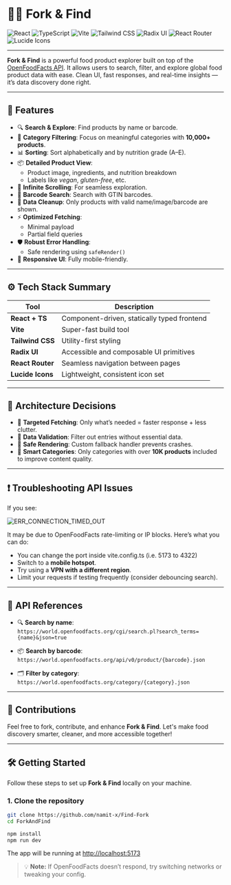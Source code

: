 # 🥄🍴 Fork & Find

![React](https://img.shields.io/badge/React-20232A?style=for-the-badge&logo=react&logoColor=61DAFB)
![TypeScript](https://img.shields.io/badge/TypeScript-3178C6?style=for-the-badge&logo=typescript&logoColor=white)
![Vite](https://img.shields.io/badge/Vite-646CFF?style=for-the-badge&logo=vite&logoColor=white)
![Tailwind CSS](https://img.shields.io/badge/TailwindCSS-0EA5E9?style=for-the-badge&logo=tailwindcss&logoColor=white)
![Radix UI](https://img.shields.io/badge/Radix_UI-000000?style=for-the-badge&logo=radix-ui&logoColor=white)
![React Router](https://img.shields.io/badge/React_Router-CA4245?style=for-the-badge&logo=react-router&logoColor=white)
![Lucide Icons](https://img.shields.io/badge/Lucide_Icons-121212?style=for-the-badge&logo=lucide&logoColor=white)

---

**Fork & Find** is a powerful food product explorer built on top of the [OpenFoodFacts API](https://world.openfoodfacts.org/). It allows users to search, filter, and explore global food product data with ease. Clean UI, fast responses, and real-time insights — it’s data discovery done right.

---

## 🚀 Features

- 🔍 **Search & Explore**: Find products by name or barcode.
- 🧠 **Category Filtering**: Focus on meaningful categories with **10,000+ products**.
- 📊 **Sorting**: Sort alphabetically and by nutrition grade (A–E).
- 📦 **Detailed Product View**:
  - Product image, ingredients, and nutrition breakdown
  - Labels like *vegan*, *gluten-free*, etc.
- 🔁 **Infinite Scrolling**: For seamless exploration.
- 🔢 **Barcode Search**: Search with GTIN barcodes.
- 🧹 **Data Cleanup**: Only products with valid name/image/barcode are shown.
- ⚡ **Optimized Fetching**:
  - Minimal payload
  - Partial field queries
- 🛡 **Robust Error Handling**:
  - Safe rendering using `safeRender()`
- 📱 **Responsive UI**: Fully mobile-friendly.

---

## ⚙️ Tech Stack Summary

| Tool             | Description                                                     |
|------------------|-----------------------------------------------------------------|
| **React + TS**   | Component-driven, statically typed frontend                     |
| **Vite**         | Super-fast build tool                                           |
| **Tailwind CSS** | Utility-first styling                                           |
| **Radix UI**     | Accessible and composable UI primitives                         |
| **React Router** | Seamless navigation between pages                               |
| **Lucide Icons** | Lightweight, consistent icon set                                |

---

## 🧠 Architecture Decisions

- 🎯 **Targeted Fetching**: Only what’s needed = faster response + less clutter.
- 🧼 **Data Validation**: Filter out entries without essential data.
- 🧯 **Safe Rendering**: Custom fallback handler prevents crashes.
- 📂 **Smart Categories**: Only categories with over **10K products** included to improve content quality.

---

## ❗ Troubleshooting API Issues

If you see:

![ERR_CONNECTION_TIMED_OUT](/public/image.png)

It may be due to OpenFoodFacts rate-limiting or IP blocks. Here’s what you can do:
- You can change the port inside vite.config.ts (i.e. 5173 to 4322)
- Switch to a **mobile hotspot**.
- Try using a **VPN with a different region**.
- Limit your requests if testing frequently (consider debouncing search).

---

## 📌 API References

- 🔍 **Search by name**:  
  `https://world.openfoodfacts.org/cgi/search.pl?search_terms={name}&json=true`

- 📦 **Search by barcode**:  
  `https://world.openfoodfacts.org/api/v0/product/{barcode}.json`

- 🗂 **Filter by category**:  
  `https://world.openfoodfacts.org/category/{category}.json`

---

## 🙌 Contributions

Feel free to fork, contribute, and enhance **Fork & Find**. Let's make food discovery smarter, cleaner, and more accessible together!

---

## 🛠 Getting Started

Follow these steps to set up **Fork & Find** locally on your machine.

### 1. Clone the repository
```bash
git clone https://github.com/namit-x/Find-Fork
cd ForkAndFind

npm install
npm run dev
```

The app will be running at [http://localhost:5173](http://localhost:5173)


> 💡 **Note:** If OpenFoodFacts doesn’t respond, try switching networks or tweaking your config.